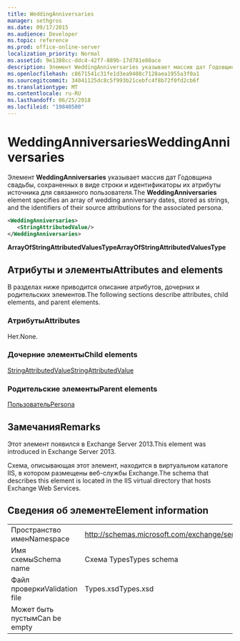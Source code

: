 ```yaml
---
title: WeddingAnniversaries
manager: sethgros
ms.date: 09/17/2015
ms.audience: Developer
ms.topic: reference
ms.prod: office-online-server
localization_priority: Normal
ms.assetid: 9e1388cc-ddc4-42f7-889b-17d781e80ace
description: Элемент WeddingAnniversaries указывает массив дат Годовщина свадьбы, сохраненных в виде строки и идентификаторы их атрибуты источника для связанного пользователя.
ms.openlocfilehash: c8671541c31fe1d3ea9408c7128aea1955a3f0a1
ms.sourcegitcommit: 34041125dc8c5f993b21cebfc4f8b72f0fd2cb6f
ms.translationtype: MT
ms.contentlocale: ru-RU
ms.lasthandoff: 06/25/2018
ms.locfileid: "19840500"
---
```

# <a name="weddinganniversaries"></a><span data-ttu-id="f1a2f-103">WeddingAnniversaries</span><span class="sxs-lookup"><span data-stu-id="f1a2f-103">WeddingAnniversaries</span></span>

<span data-ttu-id="f1a2f-104">Элемент **WeddingAnniversaries** указывает массив дат Годовщина свадьбы, сохраненных в виде строки и идентификаторы их атрибуты источника для связанного пользователя.</span><span class="sxs-lookup"><span data-stu-id="f1a2f-104">The **WeddingAnniversaries** element specifies an array of wedding anniversary dates, stored as strings, and the identifiers of their source attributions for the associated persona.</span></span> 
  
```XML
<WeddingAnniversaries>
   <StringAttributedValue/>
</WeddingAnniversaries>
```

 <span data-ttu-id="f1a2f-105">**ArrayOfStringAttributedValuesType**</span><span class="sxs-lookup"><span data-stu-id="f1a2f-105">**ArrayOfStringAttributedValuesType**</span></span>
## <a name="attributes-and-elements"></a><span data-ttu-id="f1a2f-106">Атрибуты и элементы</span><span class="sxs-lookup"><span data-stu-id="f1a2f-106">Attributes and elements</span></span>

<span data-ttu-id="f1a2f-107">В разделах ниже приводится описание атрибутов, дочерних и родительских элементов.</span><span class="sxs-lookup"><span data-stu-id="f1a2f-107">The following sections describe attributes, child elements, and parent elements.</span></span>
  
### <a name="attributes"></a><span data-ttu-id="f1a2f-108">Атрибуты</span><span class="sxs-lookup"><span data-stu-id="f1a2f-108">Attributes</span></span>

<span data-ttu-id="f1a2f-109">Нет.</span><span class="sxs-lookup"><span data-stu-id="f1a2f-109">None.</span></span>
  
### <a name="child-elements"></a><span data-ttu-id="f1a2f-110">Дочерние элементы</span><span class="sxs-lookup"><span data-stu-id="f1a2f-110">Child elements</span></span>

[<span data-ttu-id="f1a2f-111">StringAttributedValue</span><span class="sxs-lookup"><span data-stu-id="f1a2f-111">StringAttributedValue</span></span>](stringattributedvalue.md)
  
### <a name="parent-elements"></a><span data-ttu-id="f1a2f-112">Родительские элементы</span><span class="sxs-lookup"><span data-stu-id="f1a2f-112">Parent elements</span></span>

[<span data-ttu-id="f1a2f-113">Пользователь</span><span class="sxs-lookup"><span data-stu-id="f1a2f-113">Persona</span></span>](persona.md)
  
## <a name="remarks"></a><span data-ttu-id="f1a2f-114">Замечания</span><span class="sxs-lookup"><span data-stu-id="f1a2f-114">Remarks</span></span>

<span data-ttu-id="f1a2f-115">Этот элемент появился в Exchange Server 2013.</span><span class="sxs-lookup"><span data-stu-id="f1a2f-115">This element was introduced in Exchange Server 2013.</span></span>
  
<span data-ttu-id="f1a2f-116">Схема, описывающая этот элемент, находится в виртуальном каталоге IIS, в котором размещены веб-службы Exchange.</span><span class="sxs-lookup"><span data-stu-id="f1a2f-116">The schema that describes this element is located in the IIS virtual directory that hosts Exchange Web Services.</span></span>
  
## <a name="element-information"></a><span data-ttu-id="f1a2f-117">Сведения об элементе</span><span class="sxs-lookup"><span data-stu-id="f1a2f-117">Element information</span></span>

|||
|:-----|:-----|
|<span data-ttu-id="f1a2f-118">Пространство имен</span><span class="sxs-lookup"><span data-stu-id="f1a2f-118">Namespace</span></span>  <br/> |http://schemas.microsoft.com/exchange/services/2006/types  <br/> |
|<span data-ttu-id="f1a2f-119">Имя схемы</span><span class="sxs-lookup"><span data-stu-id="f1a2f-119">Schema name</span></span>  <br/> |<span data-ttu-id="f1a2f-120">Схема Types</span><span class="sxs-lookup"><span data-stu-id="f1a2f-120">Types schema</span></span>  <br/> |
|<span data-ttu-id="f1a2f-121">Файл проверки</span><span class="sxs-lookup"><span data-stu-id="f1a2f-121">Validation file</span></span>  <br/> |<span data-ttu-id="f1a2f-122">Types.xsd</span><span class="sxs-lookup"><span data-stu-id="f1a2f-122">Types.xsd</span></span>  <br/> |
|<span data-ttu-id="f1a2f-123">Может быть пустым</span><span class="sxs-lookup"><span data-stu-id="f1a2f-123">Can be empty</span></span>  <br/> ||
   

